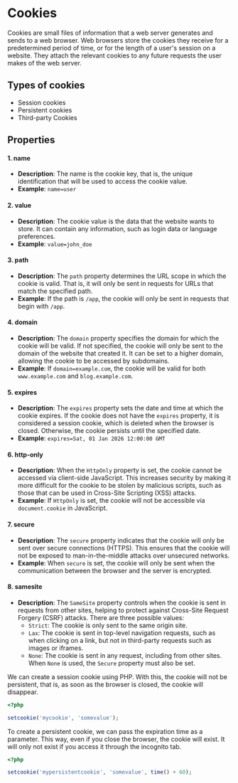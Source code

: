 # Cookies

Cookies are small files of information that a web server generates and sends to a web browser. Web browsers store the cookies they receive for a predetermined period of time, or for the length of a user's session on a website. They attach the relevant cookies to any future requests the user makes of the web server.

## Types of cookies

* Session cookies
* Persistent cookies
* Third-party Cookies

## Properties

#### 1. **name**

- **Description**: The name is the cookie key, that is, the unique identification that will be used to access the cookie value.
- **Example**: `name=user`

#### 2. **value**

- **Description**: The cookie value is the data that the website wants to store. It can contain any information, such as login data or language preferences.
- **Example**: `value=john_doe`

#### 3. **path**

- **Description**: The `path` property determines the URL scope in which the cookie is valid. That is, it will only be sent in requests for URLs that match the specified path.
- **Example**: If the path is `/app`, the cookie will only be sent in requests that begin with `/app`.

#### 4. **domain**

- **Description**: The `domain` property specifies the domain for which the cookie will be valid. If not specified, the cookie will only be sent to the domain of the website that created it. It can be set to a higher domain, allowing the cookie to be accessed by subdomains.
- **Example**: If `domain=example.com`, the cookie will be valid for both `www.example.com` and `blog.example.com`.

#### 5. **expires**

- **Description**: The `expires` property sets the date and time at which the cookie expires. If the cookie does not have the `expires` property, it is considered a session cookie, which is deleted when the browser is closed. Otherwise, the cookie persists until the specified date.
- **Example**: `expires=Sat, 01 Jan 2026 12:00:00 GMT`

#### 6. **http-only**

- **Description**: When the `HttpOnly` property is set, the cookie cannot be accessed via client-side JavaScript. This increases security by making it more difficult for the cookie to be stolen by malicious scripts, such as those that can be used in Cross-Site Scripting (XSS) attacks.
- **Example**: If `HttpOnly` is set, the cookie will not be accessible via `document.cookie` in JavaScript.

#### 7. **secure**

- **Description**: The `secure` property indicates that the cookie will only be sent over secure connections (HTTPS). This ensures that the cookie will not be exposed to man-in-the-middle attacks over unsecured networks.
- **Example**: When `secure` is set, the cookie will only be sent when the communication between the browser and the server is encrypted.

#### 8. **samesite**

- **Description**: The `SameSite` property controls when the cookie is sent in requests from other sites, helping to protect against Cross-Site Request Forgery (CSRF) attacks. There are three possible values:
    - `Strict`: The cookie is only sent to the same origin site.
    - `Lax`: The cookie is sent in top-level navigation requests, such as when clicking on a link, but not in third-party requests such as images or iframes.
    - `None`: The cookie is sent in any request, including from other sites. When `None` is used, the `Secure` property must also be set.


We can create a session cookie using PHP. With this, the cookie will not be persistent, that is, as soon as the browser is closed, the cookie will disappear.

```php
<?php

setcookie('mycookie', 'somevalue');
```

To create a persistent cookie, we can pass the expiration time as a parameter. This way, even if you close the browser, the cookie will exist. It will only not exist if you access it through the incognito tab.

```php
<?php

setcookie('mypersistentcookie', 'somevalue', time() + 60);
```
